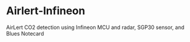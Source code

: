 # Airlert-Infineon
AirLert CO2 detection using Infineon MCU and radar, SGP30 sensor, and Blues Notecard

